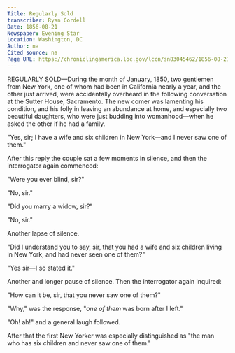 ```yaml
---
Title: Regularly Sold
transcriber: Ryan Cordell
Date: 1856-08-21
Newspaper: Evening Star
Location: Washington, DC
Author: na  
Cited source: na
Page URL: https://chroniclingamerica.loc.gov/lccn/sn83045462/1856-08-21/ed-1/seq-1/
---
```


REGULARLY SOLD—During the month of January, 1850, two gentlemen from New York, one of whom had been in California nearly a year, and the other just arrived, were accidentally overheard in the following conversation at the Sutter House, Sacramento. The new comer was lamenting his condition, and his folly in leaving an abundance at home, and especially two beautiful daughters, who were just budding into womanhood—when he asked the other if he had a family.

"Yes, sir; I have a wife and six children in New York—and I never saw one of them."

After this reply the couple sat a few moments in silence, and then the interrogator again commenced:

"Were you ever blind, sir?"

"No, sir."  

"Did you marry a widow, sir?"

"No, sir."

Another lapse of silence.

"Did I understand you to say, sir, that you had a wife and six children living in New York, and had never seen one of them?"

"Yes sir—I so stated it."

Another and longer pause of silence. Then the interrogator again inquired:

"How can it be, sir, that you never saw one of them?"

"Why," was the response, "*one of them* was born after I left."

"Oh! ah!" and a general laugh followed. 

After that the first New Yorker was especially distinguished as "the man who has six children and never saw one of them."
